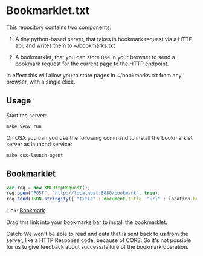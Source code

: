 # Bookmarklet.txt

This repository contains two components:

1. A tiny python-based server, that takes in bookmark request via a HTTP api, and writes them to ~/bookmarks.txt

2. A bookmarklet, that you can store use in your browser to send a bookmark request for the current page to the HTTP endpoint.

In effect this will allow you to store pages in ~/bookmarks.txt from any browser, with a single click.

## Usage

Start the server:
```
make venv run
```

On OSX you can you use the following command to install the bookmarklet server as launchd service:
```
make osx-launch-agent
```

## Bookmarklet

```js
var req = new XMLHttpRequest();
req.open("POST", "http://localhost:8080/bookmark", true);
req.send(JSON.stringify({ "title" : document.title, "url" : location.href }))
```

Link: <a href="javascript:(function()%7Bvar%20req%20%3D%20new%20XMLHttpRequest()%3B%20req.open(%22POST%22%2C%20%22http%3A%2F%2Flocalhost%3A8080%2Fbookmark%22%2C%20true)%3B%20req.send(JSON.stringify(%7B%20%22title%22%20%3A%20document.title%2C%20%22url%22%20%3A%20location.href%20%7D))%7D)()">Bookmark</a>

Drag this link into your bookmarks bar to install the bookmarklet.

Catch: We won't be able to read and data that is sent back to us from the server, like a HTTP
Response code, because of CORS. So it's not possible for us to give feedback about success/failure
of the bookmark operation.
